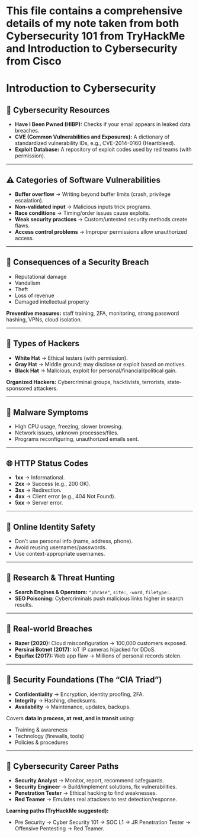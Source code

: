 # This file contains a comprehensive details of my note taken from both Cybersecurity 101 from TryHackMe and Introduction to Cybersecurity from Cisco


# Introduction to Cybersecurity

## 🔐 Cybersecurity Resources

* **Have I Been Pwned (HIBP):** Checks if your email appears in leaked data breaches.
* **CVE (Common Vulnerabilities and Exposures):** A dictionary of standardized vulnerability IDs, e.g., CVE-2014-0160 (Heartbleed).
* **Exploit Database:** A repository of exploit codes used by red teams (with permission).

---

## ⚠️ Categories of Software Vulnerabilities

* **Buffer overflow** → Writing beyond buffer limits (crash, privilege escalation).
* **Non-validated input** → Malicious inputs trick programs.
* **Race conditions** → Timing/order issues cause exploits.
* **Weak security practices** → Custom/untested security methods create flaws.
* **Access control problems** → Improper permissions allow unauthorized access.

---

## 🚨 Consequences of a Security Breach

* Reputational damage
* Vandalism
* Theft
* Loss of revenue
* Damaged intellectual property

**Preventive measures:** staff training, 2FA, monitoring, strong password hashing, VPNs, cloud isolation.

---

## 👥 Types of Hackers

* **White Hat** → Ethical testers (with permission).
* **Gray Hat** → Middle ground; may disclose or exploit based on motives.
* **Black Hat** → Malicious, exploit for personal/financial/political gain.

**Organized Hackers:** Cybercriminal groups, hacktivists, terrorists, state-sponsored attackers.

---

## 🦠 Malware Symptoms

* High CPU usage, freezing, slower browsing.
* Network issues, unknown processes/files.
* Programs reconfiguring, unauthorized emails sent.

---

## 🌐 HTTP Status Codes

* **1xx** → Informational.
* **2xx** → Success (e.g., 200 OK).
* **3xx** → Redirection.
* **4xx** → Client error (e.g., 404 Not Found).
* **5xx** → Server error.

---

## 👤 Online Identity Safety

* Don’t use personal info (name, address, phone).
* Avoid reusing usernames/passwords.
* Use context-appropriate usernames.

---

## 🔎 Research & Threat Hunting

* **Search Engines & Operators:** `"phrase"`, `site:`, `-word`, `filetype:`.
* **SEO Poisoning:** Cybercriminals push malicious links higher in search results.

---

## 🏢 Real-world Breaches

* **Razer (2020):** Cloud misconfiguration → 100,000 customers exposed.
* **Persirai Botnet (2017):** IoT IP cameras hijacked for DDoS.
* **Equifax (2017):** Web app flaw → Millions of personal records stolen.

---

## 🧊 Security Foundations (The “CIA Triad”)

* **Confidentiality** → Encryption, identity proofing, 2FA.
* **Integrity** → Hashing, checksums.
* **Availability** → Maintenance, updates, backups.

Covers **data in process, at rest, and in transit** using:

* Training & awareness
* Technology (firewalls, tools)
* Policies & procedures

---

## 💼 Cybersecurity Career Paths

* **Security Analyst** → Monitor, report, recommend safeguards.
* **Security Engineer** → Build/implement solutions, fix vulnerabilities.
* **Penetration Tester** → Ethical hacking to find weaknesses.
* **Red Teamer** → Emulates real attackers to test detection/response.

**Learning paths (TryHackMe suggested):**

* Pre Security → Cyber Security 101 → SOC L1 → JR Penetration Tester → Offensive Pentesting → Red Teamer.
